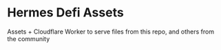 # Hermes Defi Assets

Assets + Cloudflare Worker to serve files from this repo, and others from the community
